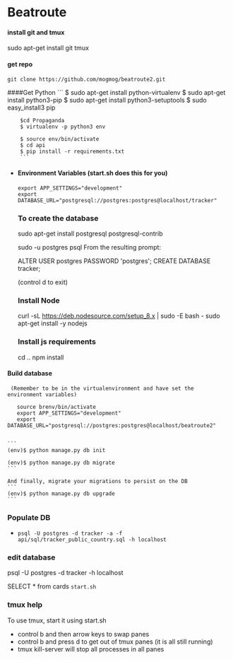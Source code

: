 # Beatroute

#### install git and tmux

sudo apt-get install git tmux

#### get repo

````
git clone https://github.com/mogmog/beatroute2.git
````

####Get Python
        ```
        $ sudo apt-get install python-virtualenv
        $ sudo apt-get install python3-pip
        $ sudo apt-get install python3-setuptools
        $ sudo easy_install3 pip
        
        $cd Propaganda
        $ virtualenv -p python3 env
        
        $ source env/bin/activate
        $ cd api
        $ pip install -r requirements.txt
        ```

* #### Environment Variables (start.sh does this for you)
    ```
    export APP_SETTINGS="development"
    export DATABASE_URL="postgresql://postgres:postgres@localhost/tracker"
    ```
    
  ### To create the database
  
  sudo apt-get install postgresql postgresql-contrib
  
  
  sudo -u postgres psql
  From the resulting prompt:
  
  ALTER USER postgres PASSWORD 'postgres';
  CREATE DATABASE tracker;
   
  (control d to exit)
  
    
  ### Install Node
  
  curl -sL https://deb.nodesource.com/setup_8.x | sudo -E bash -
  sudo apt-get install -y nodejs
  
  
  ### Install js requirements
  cd ..
  npm install
  

 #### Build database
 
     (Remember to be in the virtualenvironment and have set the environment variables)
     
       source brenv/bin/activate
       export APP_SETTINGS="development"
       export DATABASE_URL="postgresql://postgres:postgres@localhost/beatroute2"
         
 
    ```
    (env)$ python manage.py db init

    (env)$ python manage.py db migrate
    ```

    And finally, migrate your migrations to persist on the DB
    ```
    (env)$ python manage.py db upgrade
    ```


### Populate DB

- `psql -U postgres -d tracker -a -f api/sql/tracker_public_country.sql -h localhost`


### edit database

psql -U postgres -d tracker -h localhost

SELECT * from cards 
````start.sh````

### tmux help

To use tmux, start it using start.sh

 - control b and then arrow keys to swap panes
 - control b and press d to get out of tmux panes (it is all still running)
 - tmux kill-server will stop all processes in all panes
 






